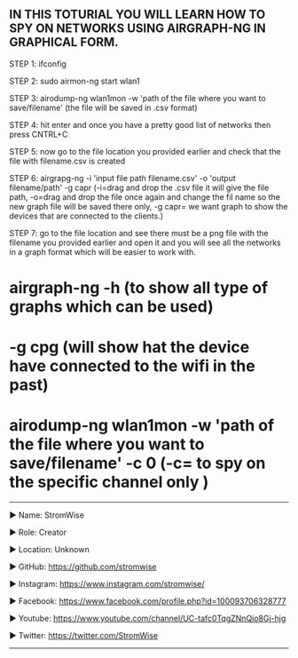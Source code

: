## IN THIS TOTURIAL YOU WILL LEARN HOW TO SPY ON NETWORKS USING AIRGRAPH-NG IN GRAPHICAL FORM.



STEP 1:  ifconfig

STEP 2:  sudo airmon-ng start wlan1  

STEP 3:  airodump-ng wlan1mon -w 'path of the file where you want to save/filename' (the file will be saved in .csv format) 

STEP 4:  hit enter and once you have a pretty good list of networks then press CNTRL+C

STEP 5:  now go to the file location you provided earlier and check that the file with filename.csv is created

STEP 6:  airgrapg-ng -i 'input file path filename.csv' -o 'output filename/path' -g capr (-i=drag and drop the .csv file it will give the file path, 
-o=drag and drop the file once again and change the fil name so the new graph file will be saved there only,   -g capr= we want graph to show the devices that are connected to the clients.)

STEP 7:  go to the file location and see there must be a png file with the filename you provided earlier and open it and you will see all the networks in a graph format which will be easier to work with.



# airgraph-ng -h (to show all type of graphs which can be used)

# -g cpg  (will show hat the device have connected to the wifi in the past)

# airodump-ng wlan1mon -w 'path of the file where you want to save/filename' -c 0 (-c= to spy on the specific channel only )











____________________________________________________________________________________________________________________________________________
▶ Name: StromWise

▶ Role: Creator

▶ Location: Unknown

▶ GitHub: https://github.com/stromwise 

▶ Instagram: https://www.instagram.com/stromwise/ 

▶ Facebook: https://www.facebook.com/profile.php?id=100093706328777

▶ Youtube: https://www.youtube.com/channel/UC-tafc0TqgZNnQio8Gj-hjg 

▶ Twitter: https://twitter.com/StromWise 
____________________________________________________________________________________________________________________________________________


